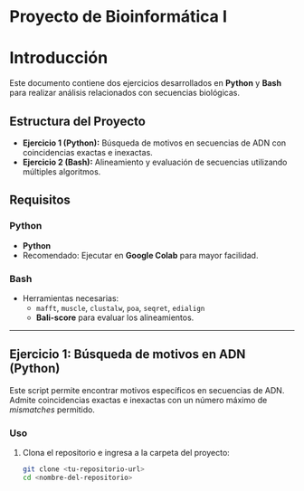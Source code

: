 # Proyecto de Bioinformática I

# Introducción

Este documento contiene dos ejercicios desarrollados en **Python** y **Bash** para realizar análisis relacionados con secuencias biológicas.

## Estructura del Proyecto

- **Ejercicio 1 (Python):** Búsqueda de motivos en secuencias de ADN con coincidencias exactas e inexactas.  
- **Ejercicio 2 (Bash):** Alineamiento y evaluación de secuencias utilizando múltiples algoritmos.

## Requisitos

### Python  
- **Python**  
- Recomendado: Ejecutar en **Google Colab** para mayor facilidad.  

### Bash  
- Herramientas necesarias:  
  - `mafft`, `muscle`, `clustalw`, `poa`, `seqret`, `edialign`  
  - **Bali-score** para evaluar los alineamientos.

---

## Ejercicio 1: Búsqueda de motivos en ADN (Python)

Este script permite encontrar motivos específicos en secuencias de ADN. Admite coincidencias exactas e inexactas con un número máximo de *mismatches* permitido.

### Uso  

1. Clona el repositorio e ingresa a la carpeta del proyecto:
   ```bash
   git clone <tu-repositorio-url>
   cd <nombre-del-repositorio>
   ```
